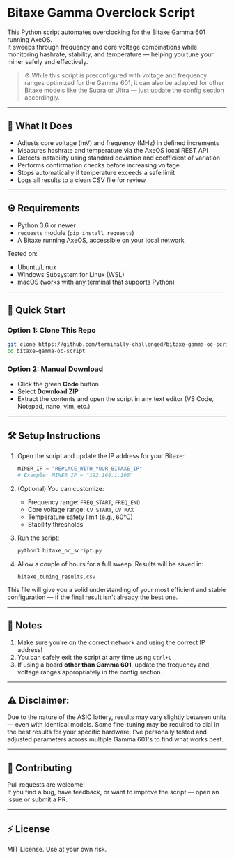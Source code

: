 # Bitaxe Gamma Overclock Script

This Python script automates overclocking for the Bitaxe Gamma 601 running AxeOS.  
It sweeps through frequency and core voltage combinations while monitoring hashrate, 
stability, and temperature — helping you tune your miner safely and effectively.

> ⚙️ While this script is preconfigured with voltage and frequency ranges optimized for the Gamma 601,
> it can also be adapted for other Bitaxe models like the Supra or Ultra — just update the config section accordingly.

---

## 🔧 What It Does

- Adjusts core voltage (mV) and frequency (MHz) in defined increments
- Measures hashrate and temperature via the AxeOS local REST API
- Detects instability using standard deviation and coefficient of variation
- Performs confirmation checks before increasing voltage
- Stops automatically if temperature exceeds a safe limit
- Logs all results to a clean CSV file for review

---

## ⚙️ Requirements

- Python 3.6 or newer
- `requests` module (`pip install requests`)
- A Bitaxe running AxeOS, accessible on your local network

Tested on:
- Ubuntu/Linux
- Windows Subsystem for Linux (WSL)
- macOS (works with any terminal that supports Python)

---

## 🚀 Quick Start

### Option 1: Clone This Repo
```bash
git clone https://github.com/terminally-challenged/bitaxe-gamma-oc-script.git
cd bitaxe-gamma-oc-script
```

### Option 2: Manual Download
- Click the green **Code** button
- Select **Download ZIP**
- Extract the contents and open the script in any text editor (VS Code, Notepad, nano, vim, etc.)

---

## 🛠 Setup Instructions

1. Open the script and update the IP address for your Bitaxe:
   ```python
   MINER_IP = "REPLACE_WITH_YOUR_BITAXE_IP"
   # Example: MINER_IP = "192.168.1.100"
   ```

2. (Optional) You can customize:
   - Frequency range: `FREQ_START`, `FREQ_END`
   - Core voltage range: `CV_START`, `CV_MAX`
   - Temperature safety limit (e.g., 60°C)
   - Stability thresholds

3. Run the script:
   ```bash
   python3 bitaxe_oc_script.py
   ```

4. Allow a couple of hours for a full sweep. Results will be saved in:
   ```
   bitaxe_tuning_results.csv
   ```

This file will give you a solid understanding of your most efficient and stable configuration — if the final result isn't already the best one.

---

## 📝 Notes

1. Make sure you’re on the correct network and using the correct IP address!
2. You can safely exit the script at any time using `Ctrl+C`
3. If using a board **other than Gamma 601**, update the frequency and voltage ranges appropriately in the config section.

---

## ⚠️ **Disclaimer**: 

Due to the nature of the ASIC lottery, results may vary slightly between 
units — even with identical models. Some fine-tuning may be required to dial in the best results 
for your specific hardware. I've personally tested and adjusted parameters across multiple 
Gamma 601's to find what works best.

---

## 🤝 Contributing

Pull requests are welcome!  
If you find a bug, have feedback, or want to improve the script — open an issue or submit a PR.

---

## ⚡ License

MIT License. Use at your own risk.
